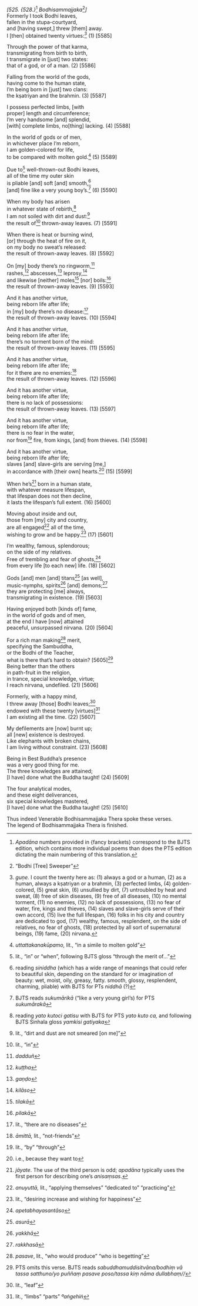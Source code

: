 *\[525. {528.}*[^1] *Bodhisammajjaka*[^2]*\]*  
Formerly I took Bodhi leaves,  
fallen in the stupa-courtyard,  
and \[having swept,\] threw \[them\] away.  
I \[then\] obtained twenty virtues:[^3] (1) \[5585\]

Through the power of that karma,  
transmigrating from birth to birth,  
I transmigrate in \[just\] two states:  
that of a god, or of a man. (2) \[5586\]

Falling from the world of the gods,  
having come to the human state,  
I’m being born in \[just\] two clans:  
the kṣatriyan and the brahmin. (3) \[5587\]

I possess perfected limbs, \[with  
proper\] length and circumference;  
I’m very handsome \[and\] splendid,  
\[with\] complete limbs, no\[thing\] lacking. (4) \[5588\]

In the world of gods or of men,  
in whichever place I‘m reborn,  
I am golden-colored for life,  
to be compared with molten gold.[^4] (5) \[5589\]

Due to[^5] well-thrown-out Bodhi leaves,  
all of the time my outer skin  
is pliable \[and\] soft \[and\] smooth,[^6]  
\[and\] fine like a very young boy’s.[^7] (6) \[5590\]

When my body has arisen  
in whatever state of rebirth,[^8]  
I am not soiled with dirt and dust:[^9]  
the result of[^10] thrown-away leaves. (7) \[5591\]

When there is heat or burning wind,  
\[or\] through the heat of fire on it,  
on my body no sweat’s released:  
the result of thrown-away leaves. (8) \[5592\]

On \[my\] body there’s no ringworm,[^11]  
rashes,[^12] abscesses,[^13] leprosy,[^14]  
and likewise \[neither\] moles[^15] \[nor\] boils:[^16]  
the result of thrown-away leaves. (9) \[5593\]

And it has another virtue,  
being reborn life after life;  
in \[my\] body there’s no disease:[^17]  
the result of thrown-away leaves. (10) \[5594\]

And it has another virtue,  
being reborn life after life;  
there’s no torment born of the mind:  
the result of thrown-away leaves. (11) \[5595\]

And it has another virtue,  
being reborn life after life;  
for it there are no enemies:[^18]  
the result of thrown-away leaves. (12) \[5596\]

And it has another virtue,  
being reborn life after life;  
there is no lack of possessions:  
the result of thrown-away leaves. (13) \[5597\]

And it has another virtue,  
being reborn life after life;  
there is no fear in the water,  
nor from[^19] fire, from kings, \[and\] from thieves. (14) \[5598\]

And it has another virtue,  
being reborn life after life;  
slaves \[and\] slave-girls are serving \[me,\]  
in accordance with \[their own\] hearts.[^20] (15) \[5599\]

When he’s[^21] born in a human state,  
with whatever measure lifespan,  
that lifespan does not then decline,  
it lasts the lifespan’s full extent. (16) \[5600\]

Moving about inside and out,  
those from \[my\] city and country,  
are all engaged[^22] all of the time,  
wishing to grow and be happy.[^23] (17) \[5601\]

I’m wealthy, famous, splendorous;  
on the side of my relatives.  
Free of trembling and fear of ghosts,[^24]  
from every life \[to each new\] life. (18) \[5602\]

Gods \[and\] men \[and\] titans[^25] \[as well\],  
music-nymph*s,* spirits[^26] \[and\] demons;[^27]  
they are protecting \[me\] always,  
transmigrating in existence. (19) \[5603\]

Having enjoyed both \[kinds of\] fame,  
in the world of gods and of men,  
at the end I have \[now\] attained  
peaceful, unsurpassed nirvana. (20) \[5604\]

For a rich man making[^28] merit,  
specifying the Sambuddha,  
or the Bodhi of the Teacher,  
what is there that’s hard to obtain? \[5605\][^29]  
Being better than the others  
in path-fruit in the religion,  
in trance, special knowledge, virtue;  
I reach nirvana, undefiled. (21) \[5606\]

Formerly, with a happy mind,  
I threw away \[those\] Bodhi leaves;[^30]  
endowed with these twenty \[virtues\][^31]  
I am existing all the time. (22) \[5607\]

My defilements are \[now\] burnt up;  
all \[new\] existence is destroyed.  
Like elephants with broken chains,  
I am living without constraint. (23) \[5608\]

Being in Best Buddha’s presence  
was a very good thing for me.  
The three knowledges are attained;  
\[I have\] done what the Buddha taught! (24) \[5609\]

The four analytical modes,  
and these eight deliverances,  
six special knowledges mastered,  
\[I have\] done what the Buddha taught! (25) \[5610\]

Thus indeed Venerable Bodhisammajjaka Thera spoke these verses.  
The legend of Bodhisammajjaka Thera is finished.

[^1]: *Apadāna* numbers provided in {fancy brackets} correspond to the BJTS edition, which contains more individual poems than does the PTS edition dictating the main numbering of this translation.

[^2]: “Bodhi \[Tree\] Sweeper”

[^3]: *guṇe.* I count the twenty here as: (1) always a god or a human, (2) as a human, always a kṣatriyan or a brahmin, (3) perfected limbs, (4) golden-colored, (5) great skin, (6) unsullied by dirt, (7) untroubled by heat and sweat, (8) free of skin diseases, (9) free of all diseases, (10) no mental torment, (11) no enemies, (12) no lack of possessions, (13) no fear of water, fire, kings and thieves, (14) slaves and slave-girls serve of their own accord, (15) live the full lifespan, (16) folks in his city and country are dedicated to god, (17) wealthy, famous, resplendent, on the side of relatives, no fear of ghosts, (18) protected by all sort of supernatural beings, (19) fame, (20) nirvana.

[^4]: *uttattakanakūpamo,* lit., “in a simile to molten gold”

[^5]: lit., “in” or “when”, following BJTS gloss “through the merit of...”

[^6]: reading *siniddha* (which has a wide range of meanings that could refer to beautiful skin, depending on the standard for or imagination of beauty: wet, moist, oily, greasy, fatty. smooth, glossy, resplendent, charming, pliable) with BJTS for PTs *niddhā* (?)

[^7]: BJTS reads *sukumārikā* (“like a very young girl’s) for PTS *sukumārakā*

[^8]: reading *yato kutoci gatisu* with BJTS for PTS *yato kuto ca,* and following BJTS Sinhala gloss *yamkisi gatiyaka*

[^9]: lit., “dirt and dust are not smeared \[on me\]”

[^10]: lit., “in”

[^11]: *dadduñ*

[^12]: *kuṭṭha*

[^13]: *gaṇḍo*

[^14]: *kilāso*

[^15]: *tilakā*

[^16]: *pilakā*

[^17]: lit., “there are no diseases”

[^18]: *āmittā,* lit., “not-friends”

[^19]: lit., “by” “through”

[^20]: i.e., because they want to

[^21]: *jāyate*. The use of the third person is odd; *apadāna* typically uses the first person for describing one’s *anisaṃsas*.

[^22]: *anuyuttā,* lit., “applying themselves” “dedicated to” “practicing”

[^23]: lit., “desiring increase and wishing for happiness”

[^24]: *apetabhayasantāso*

[^25]: *asurā*

[^26]: *yakkhā*

[^27]: *rakkhasā*

[^28]: *pasave*, lit., “who would produce” “who is begetting”

[^29]: PTS omits this verse. BJTS reads *sabuddhamuddisitvāna/bodhiṃ vā tassa satthuno/yo puññaṃ pasave poso/tassa kiṃ nāma dullabhaṃ//*

[^30]: lit., “leaf”

[^31]: lit., “limbs” “parts” *ºaṅgehiṅ*
